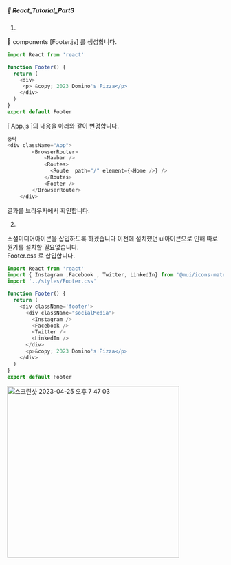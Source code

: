 ##### :cactus: React_Tutorial_Part3
1. 
:file_folder: components 
[Footer.js] 를 생성합니다. 

```js
import React from 'react'

function Footer() {
  return (
    <div>
     <p> &copy; 2023 Domino's Pizza</p>
    </div>
  )
}
export default Footer
```  
[ App.js ]의 내용을 아래와 같이 변경합니다. 
```js
중략
<div className="App">
        <BrowserRouter>
            <Navbar />
            <Routes>
              <Route  path="/" element={<Home />} />
            </Routes>
            <Footer />
        </BrowserRouter>
    </div>
```  
결과를 브라우저에서 확인합니다.  

2.
소셜미디어아이콘을 삽입하도록 하겠습니다 이전에 설치했던 ui아이콘으로 인해 따로 뭔가를 설치할 필요없습니다.  
Footer.css 로 삽입합니다.  

```js
import React from 'react'
import { Instagram ,Facebook , Twitter, LinkedIn} from '@mui/icons-material'
import '../styles/Footer.css'

function Footer() {
  return (
    <div className='footer'>
      <div className="socialMedia">
        <Instagram />
        <Facebook />
        <Twitter />
        <LinkedIn />
      </div>
      <p>&copy; 2023 Domino's Pizza</p>
    </div>
  )
}
export default Footer
```   

<img width="400" alt="스크린샷 2023-04-25 오후 7 47 03" src="https://user-images.githubusercontent.com/48478079/234254364-38d1f2f1-f1b3-4242-9f72-40350f069243.png">



